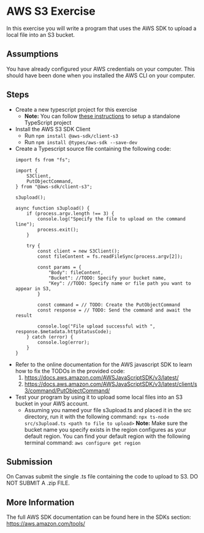 # AWS S3 Exercise
  
In this exercise you will write a program that uses the AWS SDK to upload a local file into an S3 bucket.

## Assumptions

You have already configured your AWS credentials on your computer.  This should have been done when you installed the AWS CLI on your computer.

## Steps

- Create a new typescript project for this exercise
    - **Note:** You can follow [these instructions]([url](https://github.com/BYU-CS-340/softwaredesign/blob/main/instruction/typescript-fundamentals-1/standalone-typescript-project-setup-instructions.md)) to setup a standalone TypeScript project
- Install the AWS S3 SDK Client
    - Run `npm install @aws-sdk/client-s3`
    - Run `npm install @types/aws-sdk --save-dev`
- Create a Typescript source file containing the following code:
    ```
    import fs from "fs";

    import {
        S3Client,
        PutObjectCommand,
    } from "@aws-sdk/client-s3";

    s3upload();

    async function s3upload() {
        if (process.argv.length !== 3) {
            console.log("Specify the file to upload on the command line");
            process.exit();
        }

        try {
            const client = new S3Client();
            const fileContent = fs.readFileSync(process.argv[2]);

            const params = {
                "Body": fileContent,
                "Bucket": //TODO: Specify your bucket name,
                "Key": //TODO: Specify name or file path you want to appear in S3,
            }

            const command = // TODO: Create the PutObjectCommand
            const response = // TODO: Send the command and await the result

            console.log("File upload successful with ", response.$metadata.httpStatusCode);
        } catch (error) {
            console.log(error);
        }
    }
    ```
- Refer to the online documentation for the AWS javascript SDK to learn how to fix the TODOs in the provided code:
    1. https://docs.aws.amazon.com/AWSJavaScriptSDK/v3/latest/
    1. https://docs.aws.amazon.com/AWSJavaScriptSDK/v3/latest/client/s3/command/PutObjectCommand/
- Test your program by using it to upload some local files into an S3 bucket in your AWS account.
    - Assuming you named your file s3upload.ts and placed it in the src directory, run it with the following command: `npx ts-node src/s3upload.ts <path to file to upload>`
    **Note:** Make sure the bucket name you specify exists in the region configures as your default region. You can find your default region with the following terminal command: `aws configure get region`

## Submission

On Canvas submit the single .ts file containing the code to upload to S3. DO NOT SUBMIT A .zip FILE.

## More Information

The full AWS SDK documentation can be found here in the SDKs section: https://aws.amazon.com/tools/
